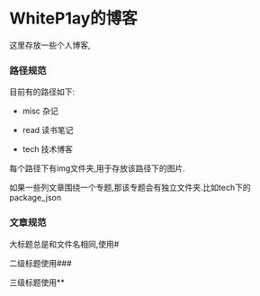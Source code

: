# WhiteP1ay的博客

这里存放一些个人博客,

### 路径规范

目前有的路径如下:

- misc 杂记

- read 读书笔记

- tech 技术博客

每个路径下有img文件夹,用于存放该路径下的图片.

如果一些列文章围绕一个专题,那该专题会有独立文件夹.比如tech下的package_json

### 文章规范

大标题总是和文件名相同,使用#

二级标题使用###

三级标题使用**

